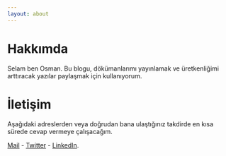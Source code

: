 ```yaml
---
layout: about
---
```


# Hakkımda

Selam ben Osman. Bu blogu, dökümanlarımı yayınlamak ve üretkenliğimi arttıracak yazılar paylaşmak için kullanıyorum.

# İletişim

Aşağıdaki adreslerden veya doğrudan bana ulaştığınız takdirde en kısa sürede cevap vermeye çalışacağım.

[Mail](osman.kahya@windowslive.com) - [Twitter](https://twitter.com/osmnkhya) - [LinkedIn](https://linkedin.com/in/osmankahya).
